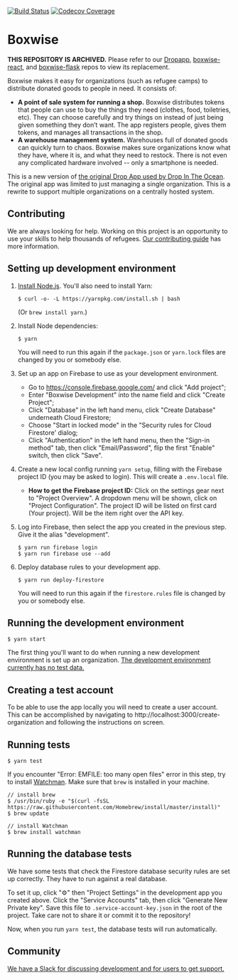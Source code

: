 [![Build Status](https://travis-ci.com/boxwise/boxwise.svg?branch=master)](https://travis-ci.com/boxwise/boxwise)
[![Codecov Coverage](https://img.shields.io/codecov/c/github/boxwise/boxwise/master.svg?style=flat-square)](https://codecov.io/gh/boxwise/boxwise/)

# Boxwise
**THIS REPOSITORY IS ARCHIVED.** Please refer to our [Dropapp](https://github.com/boxwise/dropapp), [boxwise-react](https://github.com/boxwise/boxwise-react), and [boxwise-flask](https://github.com/boxwise/boxwise-flask) repos to view its replacement.

Boxwise makes it easy for organizations (such as refugee camps) to distribute donated goods to people in need. It consists of:

- **A point of sale system for running a shop.** Boxwise distributes tokens that people can use to buy the things they need (clothes, food, toiletries, etc). They can choose carefully and try things on instead of just being given something they don’t want. The app registers people, gives them tokens, and manages all transactions in the shop.
- **A warehouse management system.** Warehouses full of donated goods can quickly turn to chaos. Boxwise makes sure organizations know what they have, where it is, and what they need to restock. There is not even any complicated hardware involved -- only a smartphone is needed.

This is a new version of [the original Drop App used by Drop In The Ocean](https://www.drapenihavet.no/en/the-drop-app-2/). The original app was limited to just managing a single organization. This is a rewrite to support multiple organizations on a centrally hosted system.

## Contributing

We are always looking for help. Working on this project is an opportunity to use your skills to help thousands of refugees. [Our contributing guide](CONTRIBUTING.md) has more information.

## Setting up development environment

1.  [Install Node.js](https://nodejs.org/en/download/). You'll also need to install Yarn:

        $ curl -o- -L https://yarnpkg.com/install.sh | bash

    (Or `brew install yarn`.)

2.  Install Node dependencies:

        $ yarn

    You will need to run this again if the `package.json` or `yarn.lock` files are changed by you or somebody else.

3.  Set up an app on Firebase to use as your development environment.

    - Go to https://console.firebase.google.com/ and click "Add project";
    - Enter "Boxwise Development" into the name field and click "Create Project";
    - Click "Database" in the left hand menu, click "Create Database" underneath Cloud Firestore;
    - Choose "Start in locked mode" in the "Security rules for Cloud Firestore' dialog;
    - Click "Authentication" in the left hand menu, then the "Sign-in method" tab, then click "Email/Password", flip the first "Enable" switch, then click "Save".

4. Create a new local config running `yarn setup`, filling with the Firebase project ID (you may be asked to login). This will create a `.env.local` file.
    - **How to get the Firebase project ID:** Click on the settings gear next to "Project Overview". A dropdown menu will be shown, click on "Project Configuration".
    The project ID will be listed on first card (Your project). Will be the item right over the API key.

5.  Log into Firebase, then select the app you created in the previous step. Give it the alias "development".

        $ yarn run firebase login
        $ yarn run firebase use --add

6.  Deploy database rules to your development app.

        $ yarn run deploy-firestore

    You will need to run this again if the `firestore.rules` file is changed by you or somebody else.

## Running the development environment

    $ yarn start

The first thing you'll want to do when running a new development environment is set up an organization. [The development environment currently has no test data.](https://github.com/boxwise/boxwise/issues/24)

## Creating a test account

To be able to use the app locally you will need to create a user account. This can be accomplished by navigating to http://localhost:3000/create-organization and following the instructions on screen.

## Running tests

    $ yarn test

If you encounter "Error: EMFILE: too many open files" error in this step, try to install [Watchman](https://facebook.github.io/watchman/docs/install.html). Make sure that `brew` is installed in your machine. 
    
    // install brew
    $ /usr/bin/ruby -e "$(curl -fsSL https://raw.githubusercontent.com/Homebrew/install/master/install)"
    $ brew update
    
    // install Watchman
    $ brew install watchman

## Running the database tests

We have some tests that check the Firestore database security rules are set up correctly. They have to run against a real database.

To set it up, click "⚙️" then "Project Settings" in the development app you created above. Click the "Service Accounts" tab, then click "Generate New Private key". Save this file to `.service-account-key.json` in the root of the project. Take care not to share it or commit it to the repository!

Now, when you run `yarn test`, the database tests will run automatically.

## Community

[We have a Slack for discussing development and for users to get support.](https://join.slack.com/t/boxwise/shared_invite/enQtMzE4NzExMjkxNTM2LTk0MzY2Mjg0MTY5ZmJjMjI1ODNmODZiNmJlNTAwM2Y4MmJkZDJjZWEyNzk0YTQyZGI0ZTYxMTc2NTgxNjk1ZTM)
